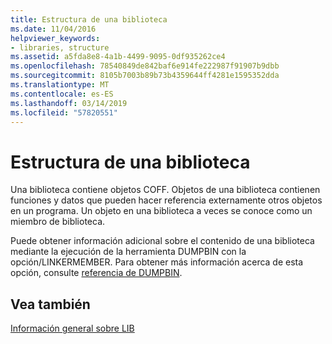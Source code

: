 ```yaml
---
title: Estructura de una biblioteca
ms.date: 11/04/2016
helpviewer_keywords:
- libraries, structure
ms.assetid: a5fda8e8-4a1b-4499-9095-0df935262ce4
ms.openlocfilehash: 78540849de842baf6e914fe222987f91907b9dbb
ms.sourcegitcommit: 8105b7003b89b73b4359644ff4281e1595352dda
ms.translationtype: MT
ms.contentlocale: es-ES
ms.lasthandoff: 03/14/2019
ms.locfileid: "57820551"
---
```

# <a name="structure-of-a-library"></a>Estructura de una biblioteca

Una biblioteca contiene objetos COFF. Objetos de una biblioteca contienen funciones y datos que pueden hacer referencia externamente otros objetos en un programa. Un objeto en una biblioteca a veces se conoce como un miembro de biblioteca.

Puede obtener información adicional sobre el contenido de una biblioteca mediante la ejecución de la herramienta DUMPBIN con la opción/LINKERMEMBER. Para obtener más información acerca de esta opción, consulte [referencia de DUMPBIN](dumpbin-reference.md).

## <a name="see-also"></a>Vea también

[Información general sobre LIB](overview-of-lib.md)
